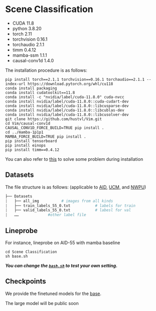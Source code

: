 # Scene Classification
- CUDA 11.8
- python 3.8.20
- torch 2.11
- torchvision 0.16.1 
- torchaudio 2.1.1
- timm 0.4.12
- mamba-ssm 1.1.1
- causal-conv1d 1.4.0

The installation procedure is as follows:
```
pip install torch==2.1.1 torchvision==0.16.1 torchaudio==2.1.1 --index-url https://download.pytorch.org/whl/cu118
conda install packaging
conda install cudatoolkit==11.8
conda install -c "nvidia/label/cuda-11.8.0" cuda-nvcc
conda install nvidia/label/cuda-11.8.0::cuda-cudart-dev
conda install nvidia/label/cuda-11.8.0::libcusparse-dev
conda install nvidia/label/cuda-11.8.0::libcublas-dev
conda install nvidia/label/cuda-11.8.0::libcusolver-dev 
git clone https://github.com/hustvl/Vim.git
cd Vim/causal-conv1d
CAUSAL_CONV1D_FORCE_BUILD=TRUE pip install .
cd ../mamba-1p1p1
MAMBA_FORCE_BUILD=TRUE pip install .
pip install tensorboard
pip install einops
pip install timm==0.4.12
```
You can also refer to [this](https://blog.csdn.net/yyywxk/article/details/140418043?ops_request_misc=%257B%2522request%255Fid%2522%253A%25224d444fd4d52d5735a2fe62ba0ca93415%2522%252C%2522scm%2522%253A%252220140713.130102334..%2522%257D&request_id=4d444fd4d52d5735a2fe62ba0ca93415&biz_id=0&utm_medium=distribute.pc_search_result.none-task-blog-2~all~sobaiduend~default-1-140418043-null-null.142^v100^pc_search_result_base5&utm_term=vmamba%E5%AE%89%E8%A3%85&spm=1018.2226.3001.4187) to solve some problem during installation

## Datasets
The file structure is as follows:
(applicable to <u>AID</u>, <u>UCM,</u> and <u>NWPU</u>)

```python
├── Datasets
|   ├── all_img          # images from all kinds
|   ├── train_labels_55_0.txt           # labels for train
|   ├── valid_labels_55_0.txt           # labesl for val
|   ……             #other label file
```

## Lineprobe
For instance, lineprobe on AID-55 with mamba baseline
```
cd Scene Classification
sh base.sh
```
***You can change the [`bash.sh`]() to test your own setting.***

## Checkpoints

We provide the finetuned models for the [base](https://pan.baidu.com/s/1WMZizLPY6amfK_ZVg_zCPg?pwd=8eje).

The large model will be public soon